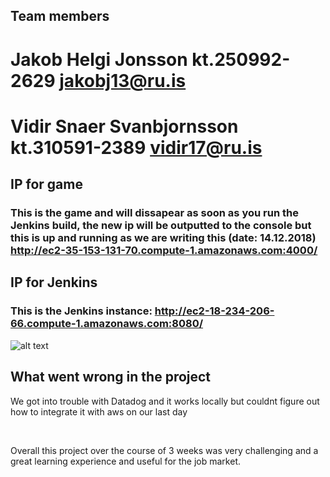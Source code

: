 ## Team members
# Jakob Helgi Jonsson kt.250992-2629 jakobj13@ru.is
# Vidir Snaer Svanbjornsson kt.310591-2389 vidir17@ru.is



## IP for game
### This is the game and will dissapear as soon as you run the Jenkins build, the new ip will be outputted to the console but this is up and running as we are writing this (date: 14.12.2018) http://ec2-35-153-131-70.compute-1.amazonaws.com:4000/

## IP for Jenkins
### This is the Jenkins instance: http://ec2-18-234-206-66.compute-1.amazonaws.com:8080/

![alt text](https://i.imgur.com/jwsnfRR.png)

## What went wrong in the project
<p>We got into trouble with Datadog and it works locally but couldnt figure out how to integrate it with aws on our last day</p>
<br>
<p>Overall this project over the course of 3 weeks was very challenging and a great learning experience and useful for the job market.</p>